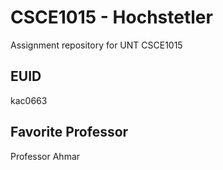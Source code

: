 # CSCE1015 - Hochstetler
Assignment repository for UNT CSCE1015
## EUID
kac0663
## Favorite Professor
Professor Ahmar
